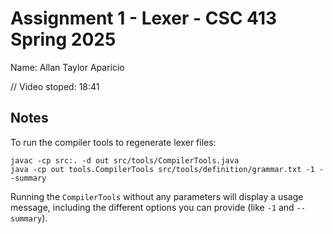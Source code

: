 # Assignment 1 - Lexer - CSC 413 Spring 2025

Name: Allan Taylor Aparicio

// Video stoped: 18:41

## Notes

To run the compiler tools to regenerate lexer files:

```
javac -cp src:. -d out src/tools/CompilerTools.java
java -cp out tools.CompilerTools src/tools/definition/grammar.txt -1 --summary
```

Running the `CompilerTools` without any parameters will display a usage message, including the different options you can provide (like `-1` and `--summary`).
